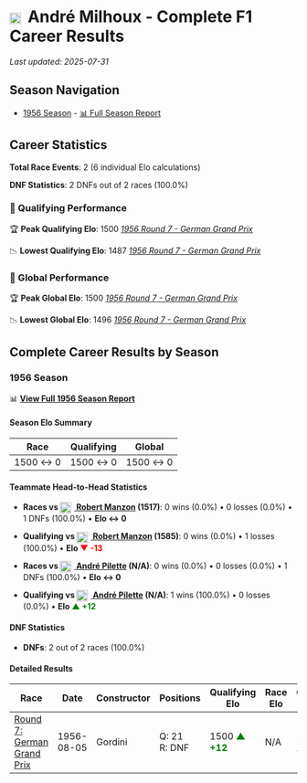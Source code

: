 # <img src="https://upload.wikimedia.org/wikipedia/commons/6/65/Flag_of_Belgium.svg" alt="Belgium" width="20" height="auto" style="vertical-align: middle; margin-right: 5px;" onerror="this.outerHTML='🇧🇪'; this.style.marginRight='5px';"/> André Milhoux - Complete F1 Career Results

*Last updated: 2025-07-31*

## Season Navigation

- [1956 Season](#1956-season) - [📊 Full Season Report](../seasons/1956-season-report)

## Career Statistics

**Total Race Events**: 2 (6 individual Elo calculations)

**DNF Statistics**: 2 DNFs out of 2 races (100.0%)

### 🏁 Qualifying Performance

🏆 **Peak Qualifying Elo**: 1500
   *[1956 Round 7 - German Grand Prix](../seasons/1956-season-report#round-7-german-grand-prix)*

📉 **Lowest Qualifying Elo**: 1487
   *[1956 Round 7 - German Grand Prix](../seasons/1956-season-report#round-7-german-grand-prix)*

### 🌟 Global Performance

🏆 **Peak Global Elo**: 1500
   *[1956 Round 7 - German Grand Prix](../seasons/1956-season-report#round-7-german-grand-prix)*

📉 **Lowest Global Elo**: 1496
   *[1956 Round 7 - German Grand Prix](../seasons/1956-season-report#round-7-german-grand-prix)*


## Complete Career Results by Season

### 1956 Season

📊 **[View Full 1956 Season Report](../seasons/1956-season-report)**

#### Season Elo Summary

| Race | Qualifying | Global |
|------|------------|--------|
| 1500 ↔ 0 | 1500 ↔ 0 | 1500 ↔ 0 |

#### Teammate Head-to-Head Statistics

- **Races vs [<img src="https://upload.wikimedia.org/wikipedia/commons/c/c3/Flag_of_France.svg" alt="France" width="20" height="auto" style="vertical-align: middle; margin-right: 5px;" onerror="this.outerHTML='🇫🇷'; this.style.marginRight='5px';"/> Robert Manzon](robert-manzon) (1517)**: 0 wins (0.0%) • 0 losses (0.0%) • 1 DNFs (100.0%) • **Elo ↔ 0**
- **Qualifying vs [<img src="https://upload.wikimedia.org/wikipedia/commons/c/c3/Flag_of_France.svg" alt="France" width="20" height="auto" style="vertical-align: middle; margin-right: 5px;" onerror="this.outerHTML='🇫🇷'; this.style.marginRight='5px';"/> Robert Manzon](robert-manzon) (1585)**: 0 wins (0.0%) • 1 losses (100.0%) • **Elo **<span style="color: red;">▼ -13</span>****

- **Races vs [<img src="https://upload.wikimedia.org/wikipedia/commons/6/65/Flag_of_Belgium.svg" alt="Belgium" width="20" height="auto" style="vertical-align: middle; margin-right: 5px;" onerror="this.outerHTML='🇧🇪'; this.style.marginRight='5px';"/> André Pilette](andr-pilette) (N/A)**: 0 wins (0.0%) • 0 losses (0.0%) • 1 DNFs (100.0%) • **Elo ↔ 0**
- **Qualifying vs [<img src="https://upload.wikimedia.org/wikipedia/commons/6/65/Flag_of_Belgium.svg" alt="Belgium" width="20" height="auto" style="vertical-align: middle; margin-right: 5px;" onerror="this.outerHTML='🇧🇪'; this.style.marginRight='5px';"/> André Pilette](andr-pilette) (N/A)**: 1 wins (100.0%) • 0 losses (0.0%) • **Elo **<span style="color: green;">▲ +12</span>****


#### DNF Statistics

- **DNFs**: 2 out of 2 races (100.0%)

#### Detailed Results

| Race | Date | Constructor | Positions | Qualifying Elo | Race Elo | Global Elo | Teammate |
|------|------|-------------|-----------|----------------|----------|------------|----------|
| [Round 7: German Grand Prix](../seasons/1956-season-report#round-7-german-grand-prix) | 1956-08-05 | Gordini | Q: 21<br/>R: DNF | 1500 **<span style="color: green;">▲ +12</span>** | N/A | 1500 **<span style="color: green;">▲ +4</span>** | [<img src="https://upload.wikimedia.org/wikipedia/commons/c/c3/Flag_of_France.svg" alt="France" width="20" height="auto" style="vertical-align: middle; margin-right: 5px;" onerror="this.outerHTML='🇫🇷'; this.style.marginRight='5px';"/> Robert Manzon](robert-manzon)<br/>Q: 15<br/>R: DNF |

